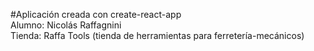 #Aplicación creada con create-react-app 	
Alumno: Nicolás Raffagnini  
Tienda: Raffa Tools (tienda de herramientas para ferretería-mecánicos)

